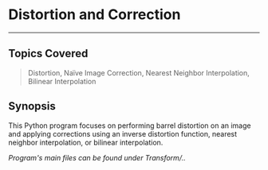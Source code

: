 # Distortion and Correction
---
## Topics Covered
> Distortion, Naïve Image Correction, Nearest Neighbor Interpolation, Bilinear Interpolation

## Synopsis
This Python program focuses on performing barrel distortion on an image and applying corrections using an inverse distortion function, nearest neighbor interpolation, or bilinear interpolation.

*Program's main files can be found under Transform/..*
